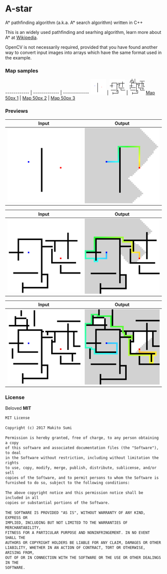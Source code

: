 # A-star
A* pathfinding algorithm (a.k.a. A* search algorithm) written in C++

This is an widely used pathfinding and searhing algorithm, learn more about A* at [Wikipedia](https://en.wikipedia.org/wiki/A*_search_algorithm).

OpenCV is not necessarily required, provided that you have found another way to convert input images into arrays which have the same format used in the example.

### Map samples
------------ | ------------- | -------------
![Map 50px 1](assets/Map50_1.bmp) | ![Map 50px 2](assets/Map50_2.bmp) | ![Map 50px 3](assets/Map50_3.bmp)
[Map 50px 1](assets/Map50_1.bmp) | [Map 50px 2](assets/Map50_2.bmp) | [Map 50px 3](assets/Map50_3.bmp)

### Previews

Input | Output
------------ | -------------
![Input](assets/Map50_1_Out.png) | ![Output](assets/Map50_1_Path.png)

Input | Output
------------ | -------------
![Input](assets/Map50_2_Out.png) | ![Output](assets/Map50_2_Path.png)

Input | Output
------------ | -------------
![Input](assets/Map50_3_Out.png) | ![Output](assets/Map50_3_Path.png)

### License
Beloved **MIT**

```
MIT License

Copyright (c) 2017 Makito Sumi

Permission is hereby granted, free of charge, to any person obtaining a copy
of this software and associated documentation files (the "Software"), to deal
in the Software without restriction, including without limitation the rights
to use, copy, modify, merge, publish, distribute, sublicense, and/or sell
copies of the Software, and to permit persons to whom the Software is
furnished to do so, subject to the following conditions:

The above copyright notice and this permission notice shall be included in all
copies or substantial portions of the Software.

THE SOFTWARE IS PROVIDED "AS IS", WITHOUT WARRANTY OF ANY KIND, EXPRESS OR
IMPLIED, INCLUDING BUT NOT LIMITED TO THE WARRANTIES OF MERCHANTABILITY,
FITNESS FOR A PARTICULAR PURPOSE AND NONINFRINGEMENT. IN NO EVENT SHALL THE
AUTHORS OR COPYRIGHT HOLDERS BE LIABLE FOR ANY CLAIM, DAMAGES OR OTHER
LIABILITY, WHETHER IN AN ACTION OF CONTRACT, TORT OR OTHERWISE, ARISING FROM,
OUT OF OR IN CONNECTION WITH THE SOFTWARE OR THE USE OR OTHER DEALINGS IN THE
SOFTWARE.
```